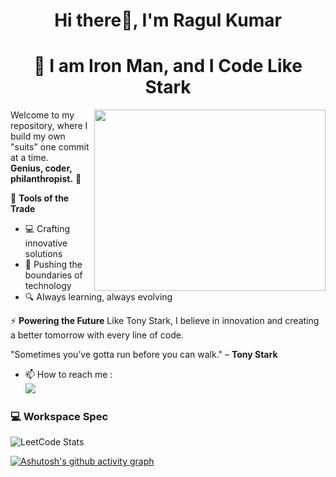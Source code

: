
<h1 align="center">Hi there👋, I'm Ragul Kumar </h1>

<h1 align="center">🦾 I am Iron Man, and I Code Like Stark</h1>

<img align="right" width="370" height="290" src="https://wallpapercave.com/wp/wp2757832.gif">


Welcome to my repository, where I build my own "suits" one commit at a time.  
**Genius, coder, philanthropist.** 🚀

🔧 **Tools of the Trade**
- 💻 Crafting innovative solutions
- 🧠 Pushing the boundaries of technology
- 🔍 Always learning, always evolving

⚡ **Powering the Future**
Like Tony Stark, I believe in innovation and creating a better tomorrow with every line of code.

"Sometimes you’ve gotta run before you can walk." – **Tony Stark**


- 📫 How to reach me :
<br /> [<img src="https://img.shields.io/badge/LinkedIn-0077B5?style=for-the-badge&logo=linkedin&logoColor=white" />](https://www.linkedin.com/in/aragulkumar/)


### 💻 Workspace Spec

![LeetCode Stats](https://leetcard.jacoblin.cool/aragulkumar?theme=dark&font=Castoro&ext=heatmap)

[![Ashutosh's github activity graph](https://github-readme-activity-graph.vercel.app/graph?username=aragulkumar&bg_color=000000&color=ffffff&line=0040ff&point=ffffff&area=true&hide_border=true)](https://github.com/ashutosh00710/github-readme-activity-graph)








